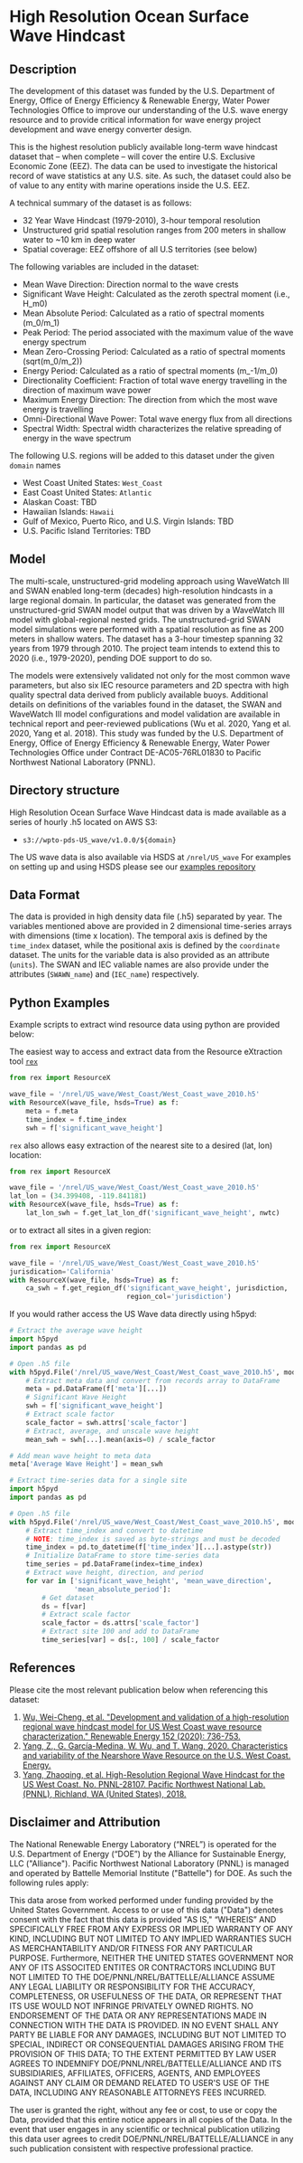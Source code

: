 # High Resolution Ocean Surface Wave Hindcast

## Description

The development of this dataset was funded by the U.S. Department of Energy,
Office of Energy Efficiency & Renewable Energy, Water Power Technologies Office
to improve our understanding of the U.S. wave energy resource and to provide
critical information for wave energy project development and wave energy
converter design.

This is the highest resolution publicly available long-term wave hindcast
dataset that – when complete – will cover the entire U.S. Exclusive Economic
Zone (EEZ). The data can be used to investigate the historical record of wave
statistics at any U.S. site. As such, the dataset could also be of value to any
entity with marine operations inside the U.S. EEZ.

A technical summary of the dataset is as follows:

- 32 Year Wave Hindcast (1979-2010), 3-hour temporal resolution
- Unstructured grid spatial resolution ranges from 200 meters in shallow water to ~10 km in deep water
- Spatial coverage: EEZ offshore of all U.S territories (see below)

The following variables are included in the dataset:

- Mean Wave Direction: Direction normal to the wave crests
- Significant Wave Height: Calculated as the zeroth spectral moment (i.e., H_m0)
- Mean Absolute Period: Calculated as a ratio of spectral moments (m_0/m_1)
- Peak Period: The period associated with the maximum value of the wave energy spectrum
- Mean Zero-Crossing Period: Calculated as a ratio of spectral moments (sqrt(m_0/m_2))
- Energy Period: Calculated as a ratio of spectral moments (m_-1/m_0)
- Directionality Coefficient: Fraction of total wave energy travelling in the direction of maximum wave power
- Maximum Energy Direction: The direction from which the most wave energy is travelling
- Omni-Directional Wave Power: Total wave energy flux from all directions
- Spectral Width: Spectral width characterizes the relative spreading of energy in the wave spectrum

The following U.S. regions will be added to this dataset under the given
`domain` names

- West Coast United States: `West_Coast`
- East Coast United States: `Atlantic`
- Alaskan Coast: TBD
- Hawaiian Islands: `Hawaii`
- Gulf of Mexico, Puerto Rico, and U.S. Virgin Islands: TBD
- U.S. Pacific Island Territories: TBD

## Model

The multi-scale, unstructured-grid modeling approach using WaveWatch III and
SWAN enabled long-term (decades) high-resolution hindcasts in a large regional
domain. In particular, the dataset was generated from the unstructured-grid
SWAN model output that was driven by a WaveWatch III model with global-regional
nested grids. The unstructured-grid SWAN model simulations were performed with
a spatial resolution as fine as 200 meters in shallow waters. The dataset has a
3-hour timestep spanning 32 years from 1979 through 2010. The project team
intends to extend this to 2020 (i.e., 1979-2020), pending DOE support to do so.

The models were extensively validated not only for the most common wave
parameters, but also six IEC resource parameters and 2D spectra with high
quality spectral data derived from publicly available buoys. Additional details
on definitions of the variables found in the dataset, the SWAN and WaveWatch
III model configurations and model validation are available in technical report
and peer-reviewed publications (Wu et al. 2020, Yang et al. 2020, Yang et al.
2018). This study was funded by the U.S. Department of Energy, Office of Energy
Efficiency & Renewable Energy, Water Power Technologies Office under Contract
DE-AC05-76RL01830 to Pacific Northwest National Laboratory (PNNL).

## Directory structure

High Resolution Ocean Surface Wave Hindcast data is made available as a series
of hourly .h5 located on AWS S3:
- `s3://wpto-pds-US_wave/v1.0.0/${domain}`


The US wave data is also available via HSDS at `/nrel/US_wave`
For examples on setting up and using HSDS please see our [examples repository](https://github.com/nrel/hsds-examples)

## Data Format

The data is provided in high density data file (.h5) separated by year. The
variables mentioned above are provided in 2 dimensional time-series arrays with
dimensions (time x location). The temporal axis is defined by the `time_index`
dataset, while the positional axis is defined by the `coordinate` dataset. The
units for the variable data is also provided as an attribute (`units`). The
SWAN and IEC valiable names are also provide under the attributes
(`SWAWN_name`) and (`IEC_name`) respectively.

## Python Examples

Example scripts to extract wind resource data using python are provided below:

The easiest way to access and extract data from the Resource eXtraction tool
[`rex`](https://github.com/nrel/rex)


```python
from rex import ResourceX

wave_file = '/nrel/US_wave/West_Coast/West_Coast_wave_2010.h5'
with ResourceX(wave_file, hsds=True) as f:
    meta = f.meta
    time_index = f.time_index
    swh = f['significant_wave_height']
```

`rex` also allows easy extraction of the nearest site to a desired (lat, lon)
location:

```python
from rex import ResourceX

wave_file = '/nrel/US_wave/West_Coast/West_Coast_wave_2010.h5'
lat_lon = (34.399408, -119.841181)
with ResourceX(wave_file, hsds=True) as f:
    lat_lon_swh = f.get_lat_lon_df('significant_wave_height', nwtc)
```

or to extract all sites in a given region:

```python
from rex import ResourceX

wave_file = '/nrel/US_wave/West_Coast/West_Coast_wave_2010.h5'
jurisdication='California'
with ResourceX(wave_file, hsds=True) as f:
    ca_swh = f.get_region_df('significant_wave_height', jurisdiction,
                             region_col='jurisdiction')
```

If you would rather access the US Wave data directly using h5pyd:

```python
# Extract the average wave height
import h5pyd
import pandas as pd

# Open .h5 file
with h5pyd.File('/nrel/US_wave/West_Coast/West_Coast_wave_2010.h5', mode='r') as f:
    # Extract meta data and convert from records array to DataFrame
    meta = pd.DataFrame(f['meta'][...])
    # Significant Wave Height
    swh = f['significant_wave_height']
    # Extract scale factor
    scale_factor = swh.attrs['scale_factor']
    # Extract, average, and unscale wave height
    mean_swh = swh[...].mean(axis=0) / scale_factor

# Add mean wave height to meta data
meta['Average Wave Height'] = mean_swh
```

```python
# Extract time-series data for a single site
import h5pyd
import pandas as pd

# Open .h5 file
with h5pyd.File('/nrel/US_wave/West_Coast/West_Coast_wave_2010.h5', mode='r') as f:
    # Extract time_index and convert to datetime
    # NOTE: time_index is saved as byte-strings and must be decoded
    time_index = pd.to_datetime(f['time_index'][...].astype(str))
    # Initialize DataFrame to store time-series data
    time_series = pd.DataFrame(index=time_index)
    # Extract wave height, direction, and period
    for var in ['significant_wave_height', 'mean_wave_direction',
                'mean_absolute_period']:
    	# Get dataset
    	ds = f[var]
    	# Extract scale factor
    	scale_factor = ds.attrs['scale_factor']
    	# Extract site 100 and add to DataFrame
    	time_series[var] = ds[:, 100] / scale_factor
```
## References

Please cite the most relevant publication below when referencing this dataset:

1) [Wu, Wei-Cheng, et al. "Development and validation of a high-resolution regional wave hindcast model for US West Coast wave resource characterization." Renewable Energy 152 (2020): 736-753.](https://www.osti.gov/biblio/1599105)
2) [Yang, Z., G. García-Medina, W. Wu, and T. Wang, 2020. Characteristics and variability of the Nearshore Wave Resource on the U.S. West Coast. Energy.](https://doi.org/10.1016/j.energy.2020.117818)
3) [Yang, Zhaoqing, et al. High-Resolution Regional Wave Hindcast for the US West Coast. No. PNNL-28107. Pacific Northwest National Lab.(PNNL), Richland, WA (United States), 2018.](https://doi.org/10.2172/1573061)

## Disclaimer and Attribution

The National Renewable Energy Laboratory (“NREL”) is operated for the U.S.
Department of Energy (“DOE”) by the Alliance for Sustainable Energy, LLC
("Alliance"). Pacific Northwest National Laboratory (PNNL) is managed and
operated by Battelle Memorial Institute ("Battelle") for DOE. As such the
following rules apply:

This data arose from worked performed under funding provided by the United
States Government. Access to or use of this data ("Data") denotes consent with
the fact that this data is provided "AS IS," “WHEREIS” AND SPECIFICALLY FREE
FROM ANY EXPRESS OR IMPLIED WARRANTY OF ANY KIND, INCLUDING BUT NOT LIMITED TO
ANY IMPLIED WARRANTIES SUCH AS MERCHANTABILITY AND/OR FITNESS FOR ANY
PARTICULAR PURPOSE. Furthermore, NEITHER THE UNITED STATES GOVERNMENT NOR ANY
OF ITS ASSOCITED ENTITES OR CONTRACTORS INCLUDING BUT NOT LIMITED TO THE
DOE/PNNL/NREL/BATTELLE/ALLIANCE ASSUME ANY LEGAL LIABILITY OR RESPONSIBILITY
FOR THE ACCURACY, COMPLETENESS, OR USEFULNESS OF THE DATA, OR REPRESENT THAT
ITS USE WOULD NOT INFRINGE PRIVATELY OWNED RIGHTS. NO ENDORSEMENT OF THE DATA
OR ANY REPRESENTATIONS MADE IN CONNECTION WITH THE DATA IS PROVIDED. IN NO
EVENT SHALL ANY PARTY BE LIABLE FOR ANY DAMAGES, INCLUDING BUT NOT LIMITED TO
SPECIAL, INDIRECT OR CONSEQUENTIAL DAMAGES ARISING FROM THE PROVISION OF THIS
DATA; TO THE EXTENT PERMITTED BY LAW USER AGREES TO INDEMNIFY
DOE/PNNL/NREL/BATTELLE/ALLIANCE AND ITS SUBSIDIARIES, AFFILIATES, OFFICERS,
AGENTS, AND EMPLOYEES AGAINST ANY CLAIM OR DEMAND RELATED TO USER'S USE OF THE
DATA, INCLUDING ANY REASONABLE ATTORNEYS FEES INCURRED.

The user is granted the right, without any fee or cost, to use or copy the
Data, provided that this entire notice appears in all copies of the Data. In
the event that user engages in any scientific or technical publication
utilizing this data user agrees to credit DOE/PNNL/NREL/BATTELLE/ALLIANCE in
any such publication consistent with respective professional practice.
